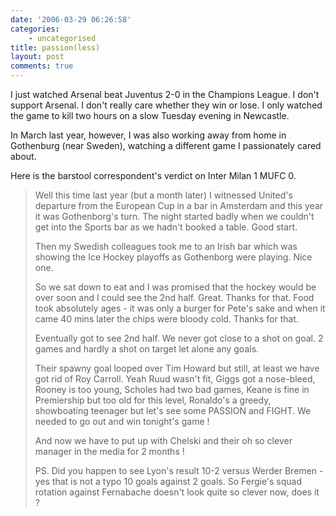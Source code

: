 ```yaml
---
date: '2006-03-29 06:26:58'
categories:
    - uncategorised
title: passion(less)
layout: post
comments: true
---
```


I just watched Arsenal beat Juventus 2-0 in the Champions League. I
don't support Arsenal. I don't really care whether they win or lose. I
only watched the game to kill two hours on a slow Tuesday evening in
Newcastle.

In March last year, however, I was also working away from home in
Gothenburg (near Sweden), watching a different game I passionately cared
about.

Here is the barstool correspondent's verdict on Inter Milan 1 MUFC 0.

> Well this time last year (but a month later) I witnessed United's
> departure from the European Cup in a bar in Amsterdam and this year it
> was Gothenborg's turn.
> The night started badly when we couldn't get into the Sports bar as we
> hadn't booked a table. Good start.
>
> Then my Swedish colleagues took me to an Irish bar which was showing
> the Ice Hockey playoffs as Gothenborg were playing. Nice one.
>
> So we sat down to eat and I was promised that the hockey would be over
> soon and I could see the 2nd half. Great. Thanks for that. Food took
> absolutely ages - it was only a burger for Pete's sake and when it
> came 40 mins later the chips were bloody cold. Thanks for that.
>
> Eventually got to see 2nd half. We never got close to a shot on goal.
> 2 games and hardly a shot on target let alone any goals.
>
> Their spawny goal looped over Tim Howard but still, at least we have
> got rid of Roy Carroll. Yeah Ruud wasn't fit, Giggs got a nose-bleed,
> Rooney is too young, Scholes had two bad games, Keane is fine in
> Premiership but too old for this level, Ronaldo's a greedy,
> showboating teenager but let's see some PASSION and FIGHT. We needed
> to go out and win tonight's game !
>
> And now we have to put up with Chelski and their oh so clever manager
> in the media for 2 months !
>
> PS. Did you happen to see Lyon's result 10-2 versus Werder Bremen -
> yes that is not a typo 10 goals against 2 goals. So Fergie's squad
> rotation against Fernabache doesn't look quite so clever now, does it
> ?
